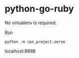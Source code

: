 # python-go-ruby

No virtualenv is required.

Run
```
python -m rpn_project.serve

```

localhost:8888
